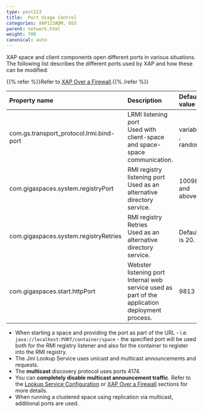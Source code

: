 ```yaml
---
type: post123
title:  Port Usage Control
categories: XAP123ADM, OSS
parent: network.html
weight: 700
canonical: auto
---
```




XAP space and client components open different ports in various situations. The following list describes the different ports used by XAP and how these can be modified:

{{% refer %}}Refer to [XAP Over a Firewall](./network-over-firewall.html).{{% /refer %}}


| Property name | Description |   Default value |
|:--------|:------------|:----------------------|
|com.gs.transport_protocol.lrmi.bind-port|LRMI listening port<br>Used with client-space and space-space communication.  |variable , random|
|com.gigaspaces.system.registryPort|RMI registry listening port <br>Used as an alternative directory service.|10098 and above.|
|com.gigaspaces.system.registryRetries|RMI registry Retries <br>Used as an alternative directory service.|Default is 20.|
|com.gigaspaces.start.httpPort|Webster listening port<br>Internal web service used as part of the application deployment process. |9813|


- When starting a space and providing the port as part of the URL - i.e. `java://localhost:PORT/container/space` - the specified port will be used both for the RMI registry listener and also for the container to register into the RMI registry.
- The Jini Lookup Service uses unicast and multicast announcements and requests.
- The **multicast** discovery protocol uses ports 4174.
- You can **completely disable multicast announcement traffic**. Refer to the [Lookup Service Configuration](./network-lookup-service-configuration.html) or [XAP Over a Firewall](./network-over-firewall.html) sections for more details.
- When running a clustered space using replication via multicast, additional ports are used.

